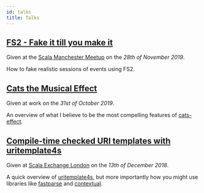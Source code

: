 ```yaml
---
id: talks
title: Talks
---
```


## [FS2 - Fake it till you make it](/talks/fs2-fake-it.html)

Given at the [Scala Manchester Meetup](https://www.meetup.com/scala-developers/events/266487657/) on the _28th of November 2019_.

How to fake realistic sessions of events using FS2.

## [Cats the Musical Effect](/talks/cats-the-musical-effect)

Given at work on the _31st of October 2019_.

An overview of what I believe to be the most
compelling features of [cats-effect](https://github.com/typelevel/cats-effect).

## [Compile-time checked URI templates with uritemplate4s](https://skillsmatter.com/skillscasts/13278-lightning-talk-compile-time-checked-uri-templates-with-uritemplate4s)

Given at [Scala Exchange London](https://skillsmatter.com/conferences/10488-scala-exchange-2018) on the _13th of December 2018_.

A quick overview of [uritemplate4s](https://github.com/slakah/uritemplate4s),
but more importantly how you might use libraries like [fastparse](https://github.com/lihaoyi/fastparse) and [contextual](https://github.com/propensive/contextual).
